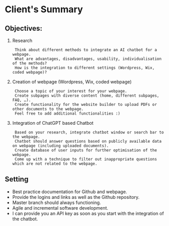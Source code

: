 # Client's Summary

## Objectives:

1. Research
        
        Think about different methods to integrate an AI chatbot for a webpage.
        What are advantages, disadvantages, usability, individualisation of the methods?
        How is the integration to different settings (Wordpress, Wix, coded webpage)?
        
2. Creation of webpage (Wordpress, Wix, coded webpage)
        
        Choose a topic of your interest for your webpage.
        Create subpages with diverse content (home, different subpages, FAQ, …).
        Create functionality for the website builder to upload PDFs or other documents to the webpage.
        Feel free to add additional functionalities :)
        
3. Integration of ChatGPT based Chatbot
        
        Based on your research, integrate chatbot window or search bar to the webpage. 
        Chatbot should answer questions based on publicly available data on webpage (including uploaded documents).
        Create database of user inputs for further optimisation of the webpage. 
        Come up with a technique to filter out inappropriate questions which are not related to the webpage.

## Setting

- Best practice documentation for Github and webpage.
- Provide the logins and links as well as the Github repository.
- Master branch should always functioning.
- Agile and incremental software development.
- I can provide you an API key as soon as you start with the integration of the chatbot. 
